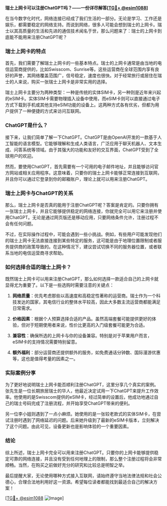 **瑞士上网卡可以注册ChatGPT吗？——一份详尽解答[[TG💪+ @esim1088](https://t.me/s/esim1088)]**

在当今数字化时代，网络连接已经成了我们生活的一部分。无论是学习、工作还是娱乐，都需要稳定的网络支持。而说到网络，很多人可能会想到瑞士的上网卡。瑞士以其高质量的生活和先进的通信技术闻名于世，那么问题来了：瑞士的上网卡到底能不能用来注册ChatGPT呢？

### 瑞士上网卡的特点

首先，我们需要了解瑞士上网卡的一些基本特点。瑞士的上网卡通常是由当地的电信运营商提供的，比如Swisscom、Sunrise等。这些运营商在全球范围内享有良好的声誉，其网络覆盖范围广，信号稳定，速度也很快。对于经常旅行或居住在瑞士的人来说，购买一张瑞士上网卡是非常实用的选择。

瑞士上网卡主要分为两种类型：一种是传统的实体SIM卡，另一种则是近年来兴起的eSIM卡。实体SIM卡需要物理插入设备中使用，而eSIM卡则可以直接通过电子方式下载到手机或其他支持eSIM功能的设备上。这两种方式各有优劣，但都为用户提供了一种便捷的方式来访问互联网。

### ChatGPT是什么？

接下来，让我们简单了解一下ChatGPT。ChatGPT是由OpenAI开发的一款基于人工智能的语言模型。它能够理解和生成人类语言，广泛应用于聊天机器人、文本生成、问答系统等领域。由于其强大的功能和友好的交互界面，ChatGPT受到了全球用户的欢迎。

然而，要使用ChatGPT，首先需要有一个可用的电子邮件地址，并且能够访问官方网站或相关应用程序。这意味着，只要你的瑞士上网卡能够正常连接到互联网，并且你可以通过它登录到你的邮箱账户，理论上就可以用来注册ChatGPT。

### 瑞士上网卡与ChatGPT的关系

那么，瑞士上网卡是否真的能用于注册ChatGPT呢？答案是肯定的。只要你拥有一张瑞士上网卡，并且它能够提供稳定的网络连接，你就完全可以用它来注册并使用ChatGPT。无论是通过网页版还是移动应用，只要网络条件允许，注册过程不会有任何问题。

不过，在实际操作过程中，可能会遇到一些小挑战。例如，有些用户可能发现他们的瑞士上网卡无法直接连接到某些特定的服务，这可能是由于地理位置限制或者服务提供商的政策导致的。在这种情况下，建议尝试切换不同的服务器位置，或者联系当地的电信运营商寻求帮助。

### 如何选择合适的瑞士上网卡？

既然瑞士上网卡可以用来注册ChatGPT，那么如何选择一款适合自己的上网卡就显得尤为重要了。以下是一些选购时需要注意的关键点：

1. **网络质量**：优先考虑那些以高速度和高稳定性著称的运营商。瑞士作为一个科技发达的国家，其电信行业的整体水平较高，因此大多数主流运营商都能满足日常需求。
   
2. **价格因素**：根据个人预算选择合适的产品。虽然高端套餐可能提供更好的体验，但对于短期使用者来说，性价比更高的入门级套餐可能更为合适。

3. **兼容性**：确保所选的上网卡与你的设备兼容。特别是对于苹果用户而言，eSIM卡的支持情况需要特别留意。

4. **额外福利**：部分运营商还提供额外的服务，如免费通话分钟数、国际漫游优惠等，这也是值得考量的因素之一。

### 实际案例分享

为了更好地说明瑞士上网卡能否顺利注册ChatGPT，这里分享几个真实的案例。张先生是一位长期旅居瑞士的华人，他最近决定试用一下ChatGPT来提升工作效率。他使用的是Swisscom提供的eSIM卡，经过简单的设置后，他成功地通过自己的瑞士号码完成了注册流程，并开始享受ChatGPT带来的便利。

另一位李小姐则遇到了一点小麻烦。她使用的是一张较老款式的实体SIM卡，在尝试注册时遇到了网络延迟的问题。后来她升级到了最新的eSIM卡版本，立刻解决了这个问题。由此可见，设备更新也是影响体验的一个重要因素。

### 结论

综上所述，瑞士上网卡完全可以用来注册ChatGPT。只要你的上网卡能够提供稳定可靠的网络连接，并且没有受到任何地理上的限制，那么整个注册过程将会非常顺畅。当然，在购买之前做好充分的研究和比较总是明智之举。

最后提醒大家，无论使用哪种方式接入互联网，请始终遵守当地法律法规和社会公德心，合理合法地利用好这一资源。希望每位读者都能找到最适合自己的解决方案！

[[TG💪+ @esim1088](https://t.me/s/esim1088) ![Image](https://i.postimg.cc/4NQfJmqS/Snipaste-2025-05-13-00-14-12.png)]